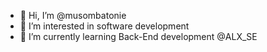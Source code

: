 - 👋 Hi, I’m @musombatonie
- 👀 I’m interested in software development
- 🌱 I’m currently learning Back-End development @ALX_SE
<!---
musombatonie/musombatonie is a ✨ special ✨ repository because its `README.md` (this file) appears on your GitHub profile.
You can click the Preview link to take a look at your changes.
--->
